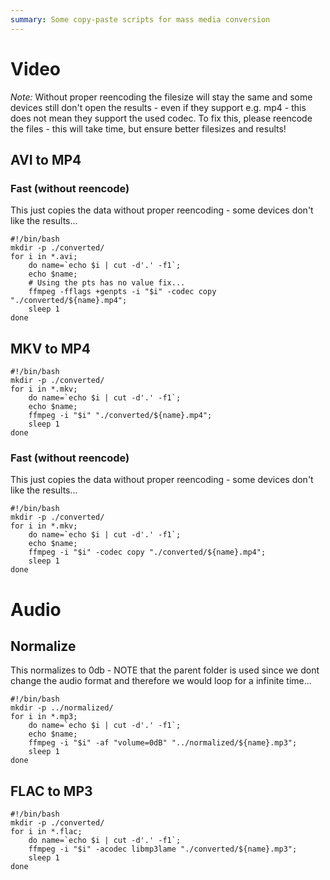 ```yaml
---
summary: Some copy-paste scripts for mass media conversion
---
```


# Video #
_Note:_ Without proper reencoding the filesize will stay the same and some devices still don't open the results - even if they support e.g. mp4 - this does not mean they support the used codec. To fix this, please reencode the files - this will take time, but ensure better filesizes and results!

## AVI to MP4 ##

### Fast (without reencode) ###
This just copies the data without proper reencoding - some devices don't like the results...
```
#!/bin/bash
mkdir -p ./converted/
for i in *.avi;
    do name=`echo $i | cut -d'.' -f1`;
    echo $name;
    # Using the pts has no value fix...
    ffmpeg -fflags +genpts -i "$i" -codec copy "./converted/${name}.mp4";
    sleep 1
done
```

## MKV to MP4 ##
```
#!/bin/bash
mkdir -p ./converted/
for i in *.mkv;
    do name=`echo $i | cut -d'.' -f1`;
    echo $name;
    ffmpeg -i "$i" "./converted/${name}.mp4";
    sleep 1
done
```

### Fast (without reencode) ###
This just copies the data without proper reencoding - some devices don't like the results...
```
#!/bin/bash
mkdir -p ./converted/
for i in *.mkv;
    do name=`echo $i | cut -d'.' -f1`;
    echo $name;
    ffmpeg -i "$i" -codec copy "./converted/${name}.mp4";
    sleep 1
done
```

# Audio #

## Normalize ##
This normalizes to 0db - NOTE that the parent folder is used since we dont change the audio format and therefore we would loop for a infinite time...
```
#!/bin/bash
mkdir -p ../normalized/
for i in *.mp3;
    do name=`echo $i | cut -d'.' -f1`;
    echo $name;
    ffmpeg -i "$i" -af "volume=0dB" "../normalized/${name}.mp3";
    sleep 1
done
```

## FLAC to MP3 ##
```
#!/bin/bash
mkdir -p ./converted/
for i in *.flac;
    do name=`echo $i | cut -d'.' -f1`;
    ffmpeg -i "$i" -acodec libmp3lame "./converted/${name}.mp3";
    sleep 1
done
```
